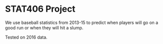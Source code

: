 # STAT406 Project

We use baseball statistics from 2013-15 to predict when players will go on a good run or when they will hit a slump.

Tested on 2016 data.
